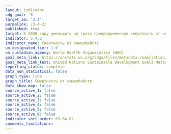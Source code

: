 ```yaml
---
layout: indicator
sdg_goal: '3'
target_id: '3.4'
permalink: /3-4-2/
published: true
target: К 2030 году уменьшить на треть преждевременную смертность от неинфекционных заболеваний посредством профилактики и лечения и поддержания психического здоровья и благополучия
indicator: 3.4.2
indicator_name: Смертность от самоубийств
un_designated_tier: 1.0
un_custodian_agency: World Health Organisation (WHO)
goal_meta_link: https://unstats.un.org/sdgs/files/metadata-compilation/Metadata-Goal-3.pdf
goal_meta_link_text: United Nations Sustainable Development Goals Metadata (PDF 65.1 KB)
reporting_status: complete
data_non_statistical: false
graph_type: line
graph_title: Смертность от самоубийств
data_show_map: false
source_active_1: false
source_active_2: false
source_active_3: false
source_active_4: false
source_active_5: false
source_active_6: false
indicator_sort_order: 03-04-02
comments_limitations: 
---
```

